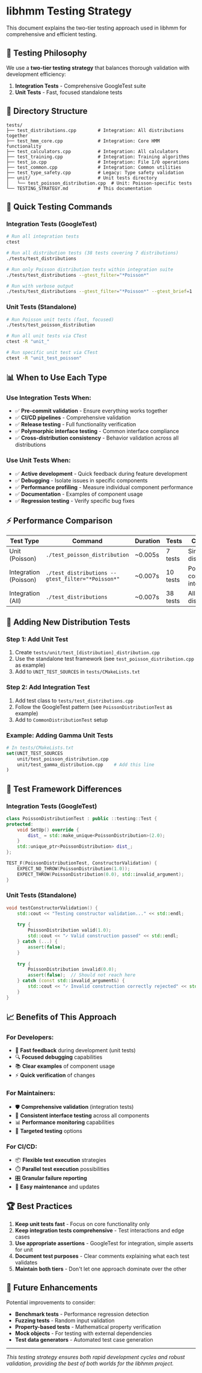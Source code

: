 # libhmm Testing Strategy

This document explains the two-tier testing approach used in libhmm for comprehensive and efficient testing.

## 🎯 Testing Philosophy

We use a **two-tier testing strategy** that balances thorough validation with development efficiency:

1. **Integration Tests** - Comprehensive GoogleTest suite
2. **Unit Tests** - Fast, focused standalone tests

## 📁 Directory Structure

```
tests/
├── test_distributions.cpp        # Integration: All distributions together
├── test_hmm_core.cpp             # Integration: Core HMM functionality
├── test_calculators.cpp          # Integration: All calculators
├── test_training.cpp             # Integration: Training algorithms
├── test_io.cpp                   # Integration: File I/O operations
├── test_common.cpp               # Integration: Common utilities
├── test_type_safety.cpp          # Legacy: Type safety validation
├── unit/                         # Unit tests directory
│   └── test_poisson_distribution.cpp  # Unit: Poisson-specific tests
└── TESTING_STRATEGY.md           # This documentation
```

## 🚀 Quick Testing Commands

### **Integration Tests (GoogleTest)**
```bash
# Run all integration tests
ctest

# Run all distribution tests (38 tests covering 7 distributions)
./tests/test_distributions

# Run only Poisson distribution tests within integration suite
./tests/test_distributions --gtest_filter="*Poisson*"

# Run with verbose output
./tests/test_distributions --gtest_filter="*Poisson*" --gtest_brief=1
```

### **Unit Tests (Standalone)**
```bash
# Run Poisson unit tests (fast, focused)
./tests/test_poisson_distribution

# Run all unit tests via CTest
ctest -R "unit_"

# Run specific unit test via CTest
ctest -R "unit_test_poisson"
```

## 📊 When to Use Each Type

### **Use Integration Tests When:**
- ✅ **Pre-commit validation** - Ensure everything works together
- ✅ **CI/CD pipelines** - Comprehensive validation
- ✅ **Release testing** - Full functionality verification
- ✅ **Polymorphic interface testing** - Common interface compliance
- ✅ **Cross-distribution consistency** - Behavior validation across all distributions

### **Use Unit Tests When:**
- ✅ **Active development** - Quick feedback during feature development
- ✅ **Debugging** - Isolate issues in specific components
- ✅ **Performance profiling** - Measure individual component performance
- ✅ **Documentation** - Examples of component usage
- ✅ **Regression testing** - Verify specific bug fixes

## ⚡ Performance Comparison

| Test Type | Command | Duration | Tests | Coverage |
|-----------|---------|----------|-------|----------|
| Unit (Poisson) | `./test_poisson_distribution` | ~0.005s | 7 tests | Single distribution |
| Integration (Poisson) | `./test_distributions --gtest_filter="*Poisson*"` | ~0.007s | 10 tests | Poisson + common interface |
| Integration (All) | `./test_distributions` | ~0.007s | 38 tests | All 7 distributions |

## 🔧 Adding New Distribution Tests

### **Step 1: Add Unit Test**
1. Create `tests/unit/test_[distribution]_distribution.cpp`
2. Use the standalone test framework (see `test_poisson_distribution.cpp` as example)
3. Add to `UNIT_TEST_SOURCES` in `tests/CMakeLists.txt`

### **Step 2: Add Integration Test**
1. Add test class to `tests/test_distributions.cpp`
2. Follow the GoogleTest pattern (see `PoissonDistributionTest` as example)
3. Add to `CommonDistributionTest` setup

### **Example: Adding Gamma Unit Tests**
```cmake
# In tests/CMakeLists.txt
set(UNIT_TEST_SOURCES
    unit/test_poisson_distribution.cpp
    unit/test_gamma_distribution.cpp    # Add this line
)
```

## 🎨 Test Framework Differences

### **Integration Tests (GoogleTest)**
```cpp
class PoissonDistributionTest : public ::testing::Test {
protected:
    void SetUp() override {
        dist_ = std::make_unique<PoissonDistribution>(2.0);
    }
    std::unique_ptr<PoissonDistribution> dist_;
};

TEST_F(PoissonDistributionTest, ConstructorValidation) {
    EXPECT_NO_THROW(PoissonDistribution(1.0));
    EXPECT_THROW(PoissonDistribution(0.0), std::invalid_argument);
}
```

### **Unit Tests (Standalone)**
```cpp
void testConstructorValidation() {
    std::cout << "Testing constructor validation..." << std::endl;
    
    try {
        PoissonDistribution valid(1.0);
        std::cout << "✓ Valid construction passed" << std::endl;
    } catch (...) {
        assert(false);
    }
    
    try {
        PoissonDistribution invalid(0.0);
        assert(false);  // Should not reach here
    } catch (const std::invalid_argument&) {
        std::cout << "✓ Invalid construction correctly rejected" << std::endl;
    }
}
```

## 📈 Benefits of This Approach

### **For Developers:**
- 🚀 **Fast feedback** during development (unit tests)
- 🔍 **Focused debugging** capabilities
- 📚 **Clear examples** of component usage
- ⚡ **Quick verification** of changes

### **For Maintainers:**
- 🛡️ **Comprehensive validation** (integration tests)
- 🔄 **Consistent interface testing** across all components
- 📊 **Performance monitoring** capabilities
- 🎯 **Targeted testing** options

### **For CI/CD:**
- 📦 **Flexible test execution** strategies
- ⏱️ **Parallel test execution** possibilities
- 🎛️ **Granular failure reporting**
- 🔧 **Easy maintenance** and updates

## 🏆 Best Practices

1. **Keep unit tests fast** - Focus on core functionality only
2. **Keep integration tests comprehensive** - Test interactions and edge cases
3. **Use appropriate assertions** - GoogleTest for integration, simple asserts for unit
4. **Document test purposes** - Clear comments explaining what each test validates
5. **Maintain both tiers** - Don't let one approach dominate over the other

## 🔮 Future Enhancements

Potential improvements to consider:

- **Benchmark tests** - Performance regression detection
- **Fuzzing tests** - Random input validation
- **Property-based tests** - Mathematical property verification
- **Mock objects** - For testing with external dependencies
- **Test data generators** - Automated test case generation

---

*This testing strategy ensures both rapid development cycles and robust validation, providing the best of both worlds for the libhmm project.*
